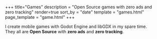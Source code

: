 +++
title="Games"
description = "Open Source games with zero ads and zero tracking"
render=true
sort_by = "date"
template = "games.html"
page_template = "game.html"
+++

I create mobile games with Godot Engine and libGDX in my spare time.  
They all are **Open Source** with **zero ads** and **zero tracking**.
